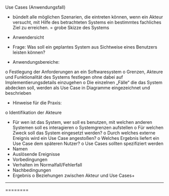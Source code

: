 


Use Cases (Anwendungsfall)

-	bündelt alle möglichen Szenarien, die eintreten können, wenn ein Akteur versucht, mit Hilfe des betrachteten Systems ein bestimmtes fachliches Ziel zu erreichen.
= grobe Skizze des Systems

- Anwendersicht
- Frage: Was soll ein geplantes System aus Sichtweise eines Benutzers leisten können?


-	Anwendungsbereiche:

o	Festlegung der Anforderungen an ein Softwaresystem
o	Grenzen, Akteure und Funktionalität des Systems festlegen ohne dabei auf Implementierungsdetails einzugehen
o	Die einzelnen „Fälle“ die das System abdecken soll, werden als Use Case in Diagramme eingezeichnet und beschrieben


-	Hinweise für die Praxis:

o	Identifikation der Akteure
- Für wen ist das System, wer soll es benutzen, mit welchen anderen Systemen soll es interagieren
o	Systemgrenzen aufstellen
o	Für welchen Zweck soll das System eingesetzt werden?
o	Durch welches externe Ereignis wird ein Use Case angestoßen?
o	Welches Ergebnis liefert ein Use Case dem späteren Nutzer?
o	Use Cases sollten spezifiziert werden
- Namen
- Auslösende Ereignisse
- Vorbedingungen
- Verhalten im Normalfall/Fehlerfall
- Nachbedingungen
- Ergebnis
o	Beziehungen zwischen Akteur und Use Cases+

________________________

========
